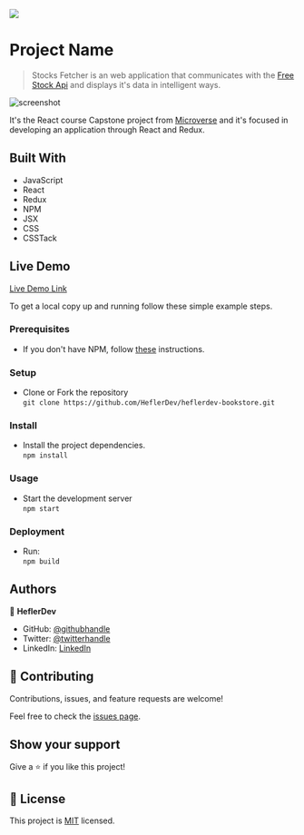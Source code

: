 ![](https://img.shields.io/badge/Microverse-blueviolet)

# Project Name

> Stocks Fetcher is an web application that communicates with the [Free Stock Api](https://financialmodelingprep.com/api/) and displays it's data in intelligent ways.

![screenshot](https://rockcontent.com/br/wp-content/uploads/sites/2/elementor/thumbs/rest-api-1-p2hezmas14k2fluh9o1nenkozy0ma7q1djyjzf32rw.png)

It's the React course Capstone project from [Microverse](https://www.microverse.org/) and it's focused in developing an application through React and Redux.

## Built With

- JavaScript
- React
- Redux
- NPM
- JSX
- CSS
- CSSTack

## Live Demo

[Live Demo Link](https://605d4615cc83b8105651260d--stockfetcher.netlify.app/)


To get a local copy up and running follow these simple example steps.

### Prerequisites
* If you don't have NPM, follow [these](https://www.npmjs.com/get-npm) instructions.
### Setup
* Clone or Fork the repository <br>
`git clone https://github.com/HeflerDev/heflerdev-bookstore.git`
### Install
* Install the project dependencies. <br>
`npm install`
### Usage
* Start the development server<br>
`npm start`
### Deployment
* Run:<br>
`npm build` 


## Authors

👤 **HeflerDev**

- GitHub: [@githubhandle](https://github.com/heflerdev)
- Twitter: [@twitterhandle](https://twitter.com/heflerdev)
- LinkedIn: [LinkedIn](https://linkedin.com/in/heflerdev)

## 🤝 Contributing

Contributions, issues, and feature requests are welcome!

Feel free to check the [issues page](https://github.com/HeflerDev/heflerdev-bookstore/issues).

## Show your support

Give a ⭐️ if you like this project!

## 📝 License

This project is [MIT](https://opensource.org/licenses/MIT) licensed.
